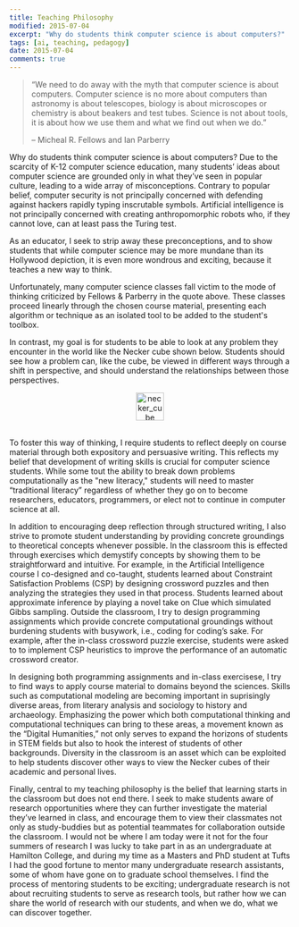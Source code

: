 ```yaml
---
title: Teaching Philosophy
modified: 2015-07-04
excerpt: "Why do students think computer science is about computers?"
tags: [ai, teaching, pedagogy]
date: 2015-07-04
comments: true
---
```


> &ldquo;We need to do away with the myth that computer science is about
> computers. Computer science is no more about computers than astronomy
> is about telescopes, biology is about microscopes or chemistry is
> about beakers and test tubes. Science is not about tools, it is about
> how we use them and what we find out when we do.&rdquo;
> 
> &#x2013; Micheal R. Fellows and Ian Parberry

Why do students think computer science is about computers? Due
to the scarcity of K-12 computer science education, many students&rsquo;
ideas about computer science are grounded only in what they&rsquo;ve seen in
popular culture, leading to a wide array of misconceptions. Contrary
to popular belief, computer security is not principally concerned with
defending against hackers 
rapidly typing inscrutable symbols. Artificial intelligence is not
principally concerned with creating anthropomorphic robots who, if they
cannot love, can at least pass the Turing test. 


As an educator, I seek to strip away these preconceptions, and
to show students that while computer science may be more mundane
than its Hollywood depiction, it is even more wondrous and
exciting, because it teaches a new way to think.

Unfortunately, many computer science classes fall victim to the mode
of thinking criticized by Fellows & Parberry in the quote above. These
classes proceed 
linearly through the chosen course material, presenting each algorithm
or technique as an isolated tool to be added to the student's toolbox.


In contrast, my goal is for students to be able to look at any
problem they encounter in the world like the Necker cube shown
below. Students should see how a problem can, like the cube, be viewed in
different ways through a shift in perspective, and should understand
the relationships between those perspectives.

<center>
<img src="../images/teachingstatement/necker_cube.png" alt="necker_cube" style="width: 50px;"/>
</center>
<br/>

To foster this way of thinking, I require students to reflect deeply
on course material through both expository and persuasive writing.
This reflects my belief that development of writing skills is crucial
for computer science students.
While some tout the ability to break down problems computationally as the
"new literacy," students will need to master &ldquo;traditional literacy&rdquo;
regardless of whether they go on to become researchers, educators,
programmers, or elect not to continue in computer science at all. 

In addition to encouraging deep reflection through structured writing,
I also strive to promote student understanding by providing concrete
groundings to theoretical concepts whenever possible. In the classroom
this is effected through exercises which demystify
concepts by showing them to be straightforward and intuitive. For
example, in the Artificial 
Intelligence course I co-designed and co-taught, students 
learned about Constraint Satisfaction Problems (CSP) by designing crossword
puzzles and then analyzing the strategies they used in that
process. Students learned about approximate inference by playing a novel
take on Clue which simulated Gibbs sampling. Outside the
classroom, I try to design programming assignments which provide
concrete computational groundings without burdening students with
busywork, i.e., coding for coding&rsquo;s sake. For example, after the
in-class crossword puzzle exercise, students were asked to to implement
CSP heuristics to improve the performance of an automatic crossword
creator. 

In designing both programming assignments and in-class exercisese, I
try to find ways to apply 
course material to domains beyond the sciences. Skills such as
computational modeling are becoming important in suprisingly diverse areas, from
literary analysis and sociology to history and
archaeology. Emphasizing the power which both computational thinking
and computational techniques can bring to these areas, a movement
known as the &ldquo;Digital Humanities,&rdquo; not only serves to expand the
horizons of students in STEM fields but also to hook the interest of
students of other backgrounds. Diversity in the classroom is an asset
which can be exploited to help students discover other ways to view
the Necker cubes of their academic and personal lives.

Finally, central to my teaching philosophy is the belief that learning
starts in the classroom but does not end there. 
I seek to make students aware of research opportunities where
they can further investigate the material they&rsquo;ve learned in class,
and encourage them to view their classmates not only as study-buddies
but as potential teammates for collaboration outside the classroom.
I would not be where I am today were it not for the four summers of
research I was lucky to take part in as an undergraduate at Hamilton
College, and during my time as a Masters and PhD student at Tufts I
had the good fortune to mentor many undergraduate research assistants,
some of whom have gone on to graduate school themselves. I find the
process of mentoring students to be exciting; undergraduate research
is not about recruiting students to serve as research tools, but
rather how we can share the world of research with our students, and
when we do, what we can discover together.
